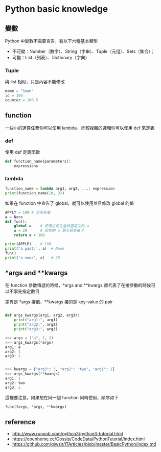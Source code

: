 # Python basic knowledge

## 變數

Python 中變數不需要宣告，有以下六種基本類型
* 不可變：Number（數字）、String（字串）、Tuple（元组）、Sets（集合）；
* 可變：List（列表）、Dictionary（字典）

### Tuple

與 list 相似，只是內容不能修改

```py
name = "Sean"
id = 100
counter = 100.5
```


## function

一些小的運算任務你可以使用 lambda，而較複雜的邏輯你可以使用 def 來定義

### def

使用 def 定義函數

```py
def function_name(parameters):
    expressions
```

### lambda

```py
function_name = lambda arg1, arg2, ...: expression
print(function_name(10, 3))
```


如果在 function 中宣告了 global，就可以使用並且修改 global 的值

```py
APPLY = 100 # 全局变量
a = None
def fun():
    global a    # 使用之前在全局里定义的 a
    a = 20      # 现在的 a 是全局变量了
    return a + 100

print(APPLE)    # 100
print('a past:', a)  # None
fun()
print('a now:', a)   # 20
```

## *args and **kwargs

在 function 參數傳遞的時候，*args and **kwargs 都代表了在接參數的時候可以不事先指定數目

差異是 *args 接值，**kwargs 接的是 key-value 的 pair

```python

def args_kwargs(arg1, arg2, arg3):
    print("arg1:", arg1)
    print("arg2:", arg2)
    print("arg3:", arg3)

>>> args = ("a", 1, 2)
>>> args_kwargs(*args)
arg1: a
arg2: 1
arg3: 2


>>> kwargs = {"arg3": 3, "arg2": "two", "arg1": 1}
>>> args_kwargs(**kwargs)
arg1: 1
arg2: two
arg3: 3
```

這裡要注意，如果想在同一個 function 同時使用，順序如下

```python
func(fargs, *args, **kwargs)
```


## reference
* http://www.runoob.com/python3/python3-tutorial.html
* https://openhome.cc/Gossip/CodeData/PythonTutorial/index.html
* https://github.com/qiwsir/ITArticles/blob/master/BasicPython/index.md